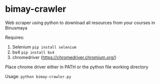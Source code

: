 # bimay-crawler

Web scraper using python to download all resources from your courses in Binusmaya

Requires:
1. Selenium
`pip install selenium`
2. bs4
`pip install bs4`
3. chromedriver (https://chromedriver.chromium.org/)

Place chrome driver either in PATH or the python file working directory

Usage:
`python bimay-crawler.py`
